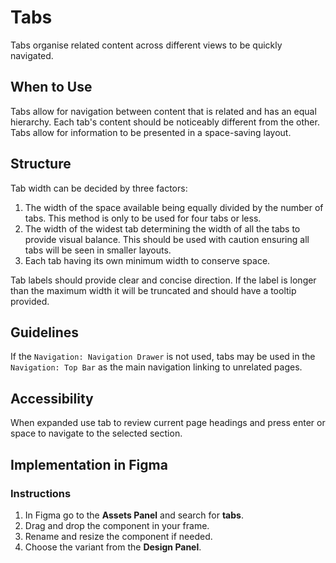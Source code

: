 # Tabs

Tabs organise related content across different views to be quickly navigated.

## When to Use

Tabs allow for navigation between content that is related and has an equal hierarchy. Each tab's content should be noticeably different from the other. Tabs allow for information to be presented in a space-saving layout.

## Structure

Tab width can be decided by three factors:

1. The width of the space available being equally divided by the number of tabs. This method is only to be used for four tabs or less.
2. The width of the widest tab determining the width of all the tabs to provide visual balance. This should be used with caution ensuring all tabs will be seen in smaller layouts.
3. Each tab having its own minimum width to conserve space.

Tab labels should provide clear and concise direction. If the label is longer than the maximum width it will be truncated and should have a tooltip provided.

## Guidelines

If the `Navigation: Navigation Drawer` is not used, tabs may be used in the `Navigation: Top Bar` as the main navigation linking to unrelated pages.

## Accessibility

When expanded use tab to review current page headings and press enter or space to navigate to the selected section.

## Implementation in Figma

### Instructions

1. In Figma go to the **Assets Panel** and search for **tabs**.
2. Drag and drop the component in your frame.
3. Rename and resize the component if needed.
4. Choose the variant from the **Design Panel**.
